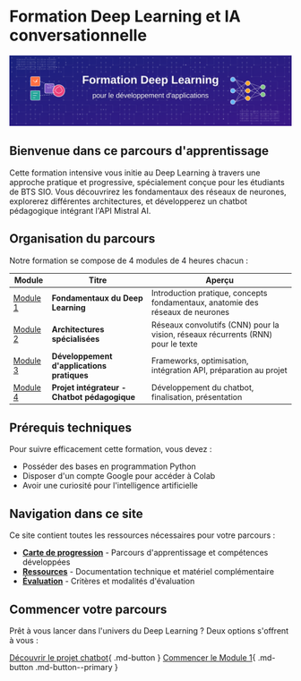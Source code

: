 
# Formation Deep Learning et IA conversationnelle

![Banner Deep Learning](images/banner-dl.svg)

## Bienvenue dans ce parcours d'apprentissage

Cette formation intensive vous initie au Deep Learning à travers une approche pratique et progressive, spécialement conçue pour les étudiants de BTS SIO. Vous découvrirez les fondamentaux des réseaux de neurones, explorerez différentes architectures, et développerez un chatbot pédagogique intégrant l'API Mistral AI.

## Organisation du parcours

Notre formation se compose de 4 modules de 4 heures chacun :

| Module | Titre | Aperçu |
|--------|-------|--------|
| [Module 1](module1/index.md) | **Fondamentaux du Deep Learning** | Introduction pratique, concepts fondamentaux, anatomie des réseaux de neurones |
| [Module 2](module2/index.md) | **Architectures spécialisées** | Réseaux convolutifs (CNN) pour la vision, réseaux récurrents (RNN) pour le texte |
| [Module 3](module3/index.md) | **Développement d'applications pratiques** | Frameworks, optimisation, intégration API, préparation au projet |
| [Module 4](module4/index.md) | **Projet intégrateur - Chatbot pédagogique** | Développement du chatbot, finalisation, présentation |

## Prérequis techniques

Pour suivre efficacement cette formation, vous devez :

 - Posséder des bases en programmation Python
 - Disposer d'un compte Google pour accéder à Colab
 - Avoir une curiosité pour l'intelligence artificielle

## Navigation dans ce site

Ce site contient toutes les ressources nécessaires pour votre parcours :

- **[Carte de progression](carte-progression.md)** - Parcours d'apprentissage et compétences développées
- **[Ressources](ressources/index.md)** - Documentation technique et matériel complémentaire
- **[Évaluation](evaluation/index.md)** - Critères et modalités d'évaluation

## Commencer votre parcours

Prêt à vous lancer dans l'univers du Deep Learning ? Deux options s'offrent à vous :

[Découvrir le projet chatbot](presentation.md){ .md-button }
[Commencer le Module 1](module1/index.md){ .md-button .md-button--primary }